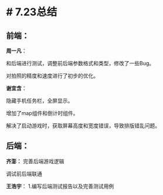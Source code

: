 ﻿# # 7.23总结

## 前端：
**周一凡**：

和后端进行测试，调整前后端参数格式和类型，修改了一些Bug。

对拍照的精度和速度进行了初步的优化。

**谢宜含**：

隐藏手机任务栏，全屏显示。

增加了map组件和倒计时组件。

解决了启动游戏时，获取屏幕高度和宽度错误，导致排版错乱问题。

## 后端：
**齐澎：**
完善后端游戏逻辑

调试前后端联通

**王浩宇**：
1.编写后端测试报告以及完善测试用例

